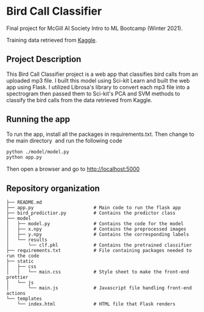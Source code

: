 # Bird Call Classifier

Final project for McGill AI Society Intro to ML Bootcamp (Winter 2021).

Training data retrieved from [Kaggle](https://www.kaggle.com/c/birdsong-recognition/data).

## Project Description

This Bird Call Classifier project is a web app that classifies bird calls from an 
uploaded mp3 file. I built this model using Sci-kit Learn and built the web app using
Flask. I utilized Librosa's library to convert each mp3 file into a spectrogram then
passed them to Sci-kit's PCA and SVM methods to classify the bird calls from the data 
retrieved from Kaggle. 

## Running the app
To run the app, install all the packages in requirements.txt. Then change to the main directory ​
and run the following code
```bash
python ./model/model.py
python app.py
```


Then open a browser and go to [http://localhost:5000](http://localhost:5000)

## Repository organization
```
├── README.md
├── app.py                      # Main code to run the flask app
├── bird_predictior.py          # Contains the predictor class 
├── model
│   ├── model.py                # Contains the code for the model
│   ├── x.npy                   # Contains the preprocessed images
│   ├── y.npy                   # Contains the corresponding labels
│   └── results
│       └── clf.pkl             # Contains the pretrained classifier
├── requirements.txt            # File containing packages needed to run the code
├── static
│   ├── css
│   │   └── main.css            # Style sheet to make the front-end prettier
│   └── js
│       └── main.js             # Javascript file handling front-end actions
└── templates
    └── index.html              # HTML file that Flask renders
```
